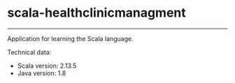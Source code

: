 # scala-healthclinicmanagment
<hr>
<p>Application for learning the Scala language.</p>
<p>Technical data:</p>
<ul>
    <li>Scala version: 2.13.5</li>
    <li>Java version: 1.8</li>
</ul>
